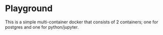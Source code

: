 # Playground
This is a simple multi-container docker that consists of 2 containers; one for postgres and one for python/jupyter. 